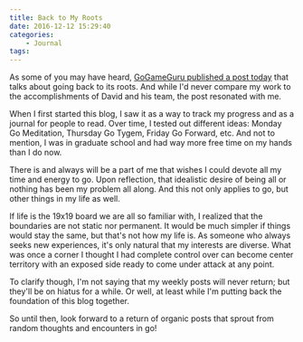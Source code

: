 ```yaml
---
title: Back to My Roots
date: 2016-12-12 15:29:40
categories:
	- Journal
tags:
---
```


As some of you may have heard, [GoGameGuru published a post today](https://gogameguru.com/roots/) that talks about going back to its roots. And while I'd never compare my work to the accomplishments of David and his team, the post resonated with me.

<!--more-->

When I first started this blog, I saw it as a way to track my progress and as a journal for people to read. Over time, I tested out different ideas: Monday Go Meditation, Thursday Go Tygem, Friday Go Forward, etc.  And not to mention, I was in graduate school and had way more free time on my hands than I do now.

There is and always will be a part of me that wishes I could devote all  my time and energy to go. Upon reflection, that idealistic desire of being all or nothing has been my problem all along. And this not only applies to go, but other things in my life as well.

If life is the 19x19 board we are all so familiar with, I realized that the boundaries are not static nor permanent. It would be much simpler if things would stay the same, but that's not how my life is. As someone who always seeks new experiences, it's only natural that my interests are diverse. What was once a corner I thought I had complete control over can become center territory with an exposed side ready to come under attack at any point.

To clarify though, I'm not saying that my weekly posts will never return; but they'll be on hiatus for a while. Or well, at least while I'm putting back the foundation of this blog together.

So until then, look forward to a return of organic posts that sprout from random thoughts and encounters in go!


